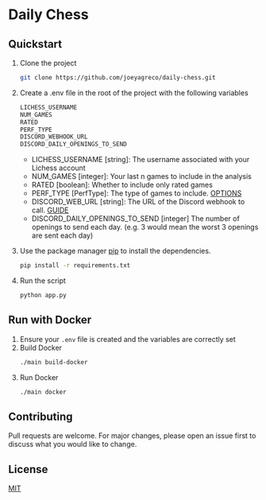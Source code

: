 # Daily Chess

## Quickstart

1. Clone the project
    ```bash
    git clone https://github.com/joeyagreco/daily-chess.git
    ```
2. Create a .env file in the root of the project with the following variables
    ```bash
    LICHESS_USERNAME
    NUM_GAMES
    RATED
    PERF_TYPE
    DISCORD_WEBHOOK_URL
    DISCORD_DAILY_OPENINGS_TO_SEND
    ```
    - LICHESS_USERNAME [string]: The username associated with your Lichess account
    - NUM_GAMES [integer]: Your last n games to include in the analysis
    - RATED [boolean]: Whether to include only rated games
    - PERF_TYPE [PerfType]: The type of games to include. [OPTIONS](https://github.com/joeyagreco/daily-chess/blob/main/enumeration/PerfType.py)
    - DISCORD_WEB_URL [string]: The URL of the Discord webhook to call. [GUIDE](https://hookdeck.com/webhooks/platforms/how-to-get-started-with-discord-webhooks#where-can-i-find-discord-webhooks)
    - DISCORD_DAILY_OPENINGS_TO_SEND [integer] The number of openings to send each day. (e.g. 3 would mean the worst 3 openings are sent each day)
3. Use the package manager [pip](https://pip.pypa.io/en/stable/) to install the dependencies.

    ```bash
    pip install -r requirements.txt
    ```
4. Run the script
    ```bash
    python app.py
    ``````

## Run with Docker

1. Ensure your `.env` file is created and the variables are correctly set
2. Build Docker
    ```bash
    ./main build-docker
    ```
3. Run Docker
    ```bash
    ./main docker
    ```


## Contributing

Pull requests are welcome. For major changes, please open an issue first to discuss what you would like to change.

## License

[MIT](https://choosealicense.com/licenses/mit/)

